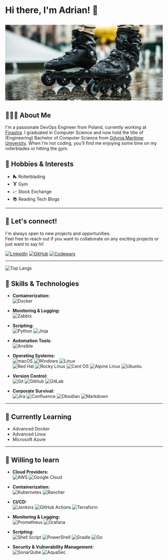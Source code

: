 # Hi there, I'm Adrian! 👋
![Profile Banner](banner.jpg)
---

## 👨🏻‍💻 About Me
I'm a passionate DevOps Engineer from Poland, currently working at [Finastra](https://www.finastra.com/). I graduated in Computer Science and now hold the title of (Engineering) Bachelor of Computer Science from [Gdynia Maritime University](https://umg.edu.pl). When I'm not coding, you'll find me enjoying some time on my rollerblades or hitting the gym.

## 🎨 Hobbies & Interests
- 🛼 Rollerblading
- 🏋️ Gym
- 📈 Stock Exchange
- 📚 Reading Tech Blogs

---

## 🤝 Let's connect!
I'm always open to new projects and opportunities.  
Feel free to reach out if you want to collaborate on any exciting projects or just want to say hi!

[![LinkedIn](https://img.shields.io/badge/LinkedIn-0A66C2?style=for-the-badge&logo=linkedin&logoColor=white)](https://www.linkedin.com/in/adrianstankiewicz)
[![GitHub](https://img.shields.io/badge/GitHub-181717?style=for-the-badge&logo=github&logoColor=white)](https://github.com/username)
[![Codewars](https://img.shields.io/badge/Codewars-B1361E?style=for-the-badge&logo=codewars&logoColor=grey)](https://www.codewars.com/users/AdrianStankiewicz)

---

![Top Langs](https://github-readme-stats.vercel.app/api/top-langs/?username=AdrianStankiewicz&layout=compact&theme=radical&hide=html,css,scss,typescript,php)

## 🚀 Skills & Technologies

- **Containerization:**  
![Docker](https://img.shields.io/badge/docker-%230db7ed.svg?style=for-the-badge&logo=docker&logoColor=white)

- **Monitoring & Logging:**  
![Zabbix](https://img.shields.io/badge/Zabbix-B1361E?style=for-the-badge)

- **Scripting:**  
![Python](https://img.shields.io/badge/python-3670A0?style=for-the-badge&logo=python&logoColor=ffdd54)
![Jinja](https://img.shields.io/badge/jinja-white.svg?style=for-the-badge&logo=jinja&logoColor=black)

- **Automation Tools**:  
![Ansible](https://img.shields.io/badge/ansible-%231A1918.svg?style=for-the-badge&logo=ansible&logoColor=white)

- **Operating Systems:**  
![macOS](https://img.shields.io/badge/mac%20os-000000?style=for-the-badge&logo=macos&logoColor=F0F0F0)
![Windows](https://img.shields.io/badge/Windows-0078D6?style=for-the-badge&logo=windows&logoColor=white)
![Linux](https://img.shields.io/badge/Linux-FCC624?style=for-the-badge&logo=linux&logoColor=black)  
![Red Hat](https://img.shields.io/badge/Red%20Hat-EE0000?style=for-the-badge&logo=redhat&logoColor=white)
![Rocky Linux](https://img.shields.io/badge/-Rocky%20Linux-%2310B981?style=for-the-badge&logo=rockylinux&logoColor=white)
![Cent OS](https://img.shields.io/badge/cent%20os-002260?style=for-the-badge&logo=centos&logoColor=F0F0F0)
![Alpine Linux](https://img.shields.io/badge/Alpine_Linux-0D597F?style=for-the-badge&logo=alpine-linux&logoColor=white)
![Ubuntu](https://img.shields.io/badge/Ubuntu-E95420?style=for-the-badge&logo=ubuntu&logoColor=white)

- **Version Control:**  
![Git](https://img.shields.io/badge/git-%23F05033.svg?style=for-the-badge&logo=git&logoColor=white)
![GitHub](https://img.shields.io/badge/github-%23121011.svg?style=for-the-badge&logo=github&logoColor=white)
![GitLab](https://img.shields.io/badge/gitlab-%23181717.svg?style=for-the-badge&logo=gitlab&logoColor=white)

- **Corporate Survival:**  
![Jira](https://img.shields.io/badge/jira-%230A0FFF.svg?style=for-the-badge&logo=jira&logoColor=white)
![Confluence](https://img.shields.io/badge/confluence-%23172BF4.svg?style=for-the-badge&logo=confluence&logoColor=white)
![Obsidian](https://img.shields.io/badge/obsidian-%237F5AB6.svg?style=for-the-badge&logo=obsidian&logoColor=white)
![Markdown](https://img.shields.io/badge/Markdown-000000?style=for-the-badge&logo=markdown&logoColor=white)

---

## 🌱 Currently Learning
- Advanced Docker
- Advanced Linux
- Microsoft Azure

---

## 🌱 Willing to learn
- **Cloud Providers:**  
![AWS](https://img.shields.io/badge/AWS-%23FF9900.svg?style=for-the-badge&logo=amazon-aws&logoColor=white)
![Google Cloud](https://img.shields.io/badge/GoogleCloud-%234285F4.svg?style=for-the-badge&logo=google-cloud&logoColor=white)

- **Containerization:**  
![Kubernetes](https://img.shields.io/badge/kubernetes-%23326ce5.svg?style=for-the-badge&logo=kubernetes&logoColor=white)
![Rancher](https://img.shields.io/badge/rancher-%230075A8.svg?style=for-the-badge&logo=rancher&logoColor=white)

- **CI/CD:**  
![Jenkins](https://img.shields.io/badge/jenkins-%232C5263.svg?style=for-the-badge&logo=jenkins&logoColor=white)
![GitHub Actions](https://img.shields.io/badge/github%20actions-%232671E5.svg?style=for-the-badge&logo=githubactions&logoColor=white)
![Terraform](https://img.shields.io/badge/terraform-%235835CC.svg?style=for-the-badge&logo=terraform&logoColor=white)

- **Monitoring & Logging:**  
![Prometheus](https://img.shields.io/badge/Prometheus-E6522C?style=for-the-badge&logo=Prometheus&logoColor=white)
![Grafana](https://img.shields.io/badge/grafana-%23F46800.svg?style=for-the-badge&logo=grafana&logoColor=white)

- **Scripting:**  
![Shell Script](https://img.shields.io/badge/shell_script-%23121011.svg?style=for-the-badge&logo=gnu-bash&logoColor=white)
![PowerShell](https://img.shields.io/badge/PowerShell-%235391FE.svg?style=for-the-badge&logo=powershell&logoColor=white)
![Gradle](https://img.shields.io/badge/Gradle-02303A.svg?style=for-the-badge&logo=Gradle&logoColor=white)
![Go](https://img.shields.io/badge/go-%2300ADD8.svg?style=for-the-badge&logo=go&logoColor=white)

- **Security & Vulnerability Management**:  
![SonarQube](https://img.shields.io/badge/SonarQube-black?style=for-the-badge&logo=sonarqube&logoColor=4E9BCD)
![AquaSec](https://img.shields.io/badge/aqua-%231904DA.svg?style=for-the-badge&logo=aqua&logoColor=#0018A8)